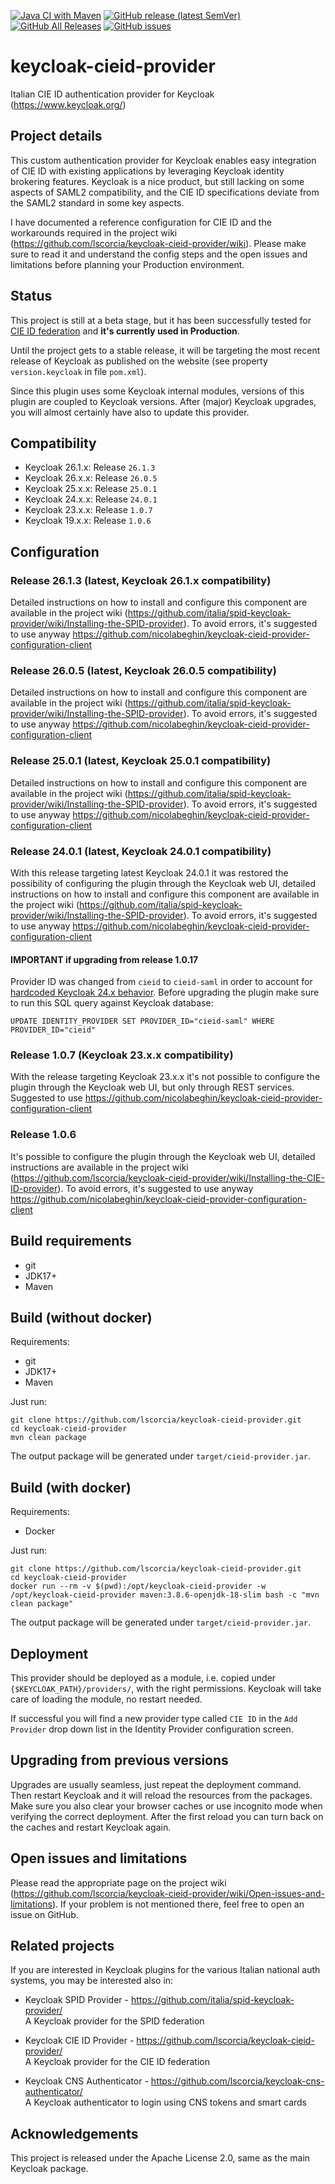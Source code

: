[![Java CI with Maven](https://github.com/lscorcia/keycloak-cieid-provider/actions/workflows/maven.yml/badge.svg)](https://github.com/lscorcia/keycloak-cieid-provider/actions/workflows/maven.yml)
[![GitHub release (latest SemVer)](https://img.shields.io/github/v/release/lscorcia/keycloak-cieid-provider?sort=semver)](https://img.shields.io/github/v/release/lscorcia/keycloak-cieid-provider?sort=semver) 
[![GitHub All Releases](https://img.shields.io/github/downloads/lscorcia/keycloak-cieid-provider/total)](https://img.shields.io/github/downloads/lscorcia/keycloak-cieid-provider/total)
[![GitHub issues](https://img.shields.io/github/issues/lscorcia/keycloak-cieid-provider)](https://github.com/lscorcia/keycloak-cieid-provider/issues)

# keycloak-cieid-provider
Italian CIE ID authentication provider for Keycloak (https://www.keycloak.org/)

## Project details
This custom authentication provider for Keycloak enables easy integration of CIE ID 
with existing applications by leveraging Keycloak identity brokering features.
Keycloak is a nice product, but still lacking on some aspects of SAML2 compatibility,
and the CIE ID specifications deviate from the SAML2 standard in some key aspects.

I have documented a reference configuration for CIE ID and the workarounds required 
in the project wiki (https://github.com/lscorcia/keycloak-cieid-provider/wiki). Please make 
sure to read it and understand the config steps and the open issues and
limitations before planning your Production environment.

## Status
This project is still at a beta stage, but it has been successfully tested for [CIE ID federation](https://docs.italia.it/italia/cie/cie-manuale-operativo-docs/it/master/onboarding.html) and **it's currently used in Production**.

Until the project gets to a stable release, it will be targeting the most recent release 
of Keycloak as published on the website (see property `version.keycloak` in file `pom.xml`).

Since this plugin uses some Keycloak internal modules, versions of this plugin
are coupled to Keycloak versions. After (major) Keycloak upgrades, you will almost
certainly have also to update this provider.  

## Compatibility
* Keycloak 26.1.x: Release `26.1.3`
* Keycloak 26.x.x: Release `26.0.5`
* Keycloak 25.x.x: Release `25.0.1`
* Keycloak 24.x.x: Release `24.0.1`
* Keycloak 23.x.x: Release `1.0.7`
* Keycloak 19.x.x: Release `1.0.6`

## Configuration
### Release 26.1.3 (latest, Keycloak 26.1.x compatibility)
Detailed instructions on how to install and configure this component are 
available in the project wiki (https://github.com/italia/spid-keycloak-provider/wiki/Installing-the-SPID-provider).
To avoid errors, it's suggested to use anyway https://github.com/nicolabeghin/keycloak-cieid-provider-configuration-client

### Release 26.0.5 (latest, Keycloak 26.0.5 compatibility)
Detailed instructions on how to install and configure this component are 
available in the project wiki (https://github.com/italia/spid-keycloak-provider/wiki/Installing-the-SPID-provider).
To avoid errors, it's suggested to use anyway https://github.com/nicolabeghin/keycloak-cieid-provider-configuration-client

### Release 25.0.1 (latest, Keycloak 25.0.1 compatibility)
Detailed instructions on how to install and configure this component are 
available in the project wiki (https://github.com/italia/spid-keycloak-provider/wiki/Installing-the-SPID-provider).
To avoid errors, it's suggested to use anyway https://github.com/nicolabeghin/keycloak-cieid-provider-configuration-client

### Release 24.0.1 (latest, Keycloak 24.0.1 compatibility)
With this release targeting latest Keycloak 24.0.1 it was restored the possibility of configuring the plugin through 
the Keycloak web UI, detailed instructions on how to install and configure this component are 
available in the project wiki (https://github.com/italia/spid-keycloak-provider/wiki/Installing-the-SPID-provider).
To avoid errors, it's suggested to use anyway https://github.com/nicolabeghin/keycloak-cieid-provider-configuration-client
#### IMPORTANT if upgrading from release 1.0.17
Provider ID was changed from `cieid` to `cieid-saml` in order to account for [hardcoded Keycloak 24.x behavior](https://github.com/keycloak/keycloak/blob/a228b6c7c9ec7a54ee91bb547b42cc4097ae38e2/js/apps/admin-ui/src/identity-providers/add/DetailSettings.tsx#L396). Before upgrading the plugin make sure to run this SQL query against Keycloak database:

    UPDATE IDENTITY_PROVIDER SET PROVIDER_ID="cieid-saml" WHERE PROVIDER_ID="cieid"

### Release 1.0.7 (Keycloak 23.x.x compatibility)
With the release targeting Keycloak 23.x.x it's not possible to configure the plugin through the Keycloak web UI, 
but only through REST services. Suggested to use https://github.com/nicolabeghin/keycloak-cieid-provider-configuration-client

### Release 1.0.6
It's possible to configure the plugin through the Keycloak web UI, detailed instructions are
available in the project wiki (https://github.com/lscorcia/keycloak-cieid-provider/wiki/Installing-the-CIE-ID-provider).
To avoid errors, it's suggested to use anyway https://github.com/nicolabeghin/keycloak-cieid-provider-configuration-client

## Build requirements
* git
* JDK17+
* Maven

## Build (without docker)
Requirements:
* git
* JDK17+
* Maven

Just run:
```
git clone https://github.com/lscorcia/keycloak-cieid-provider.git
cd keycloak-cieid-provider
mvn clean package
```
The output package will be generated under `target/cieid-provider.jar`.

## Build (with docker)
Requirements:
* Docker

Just run:
```
git clone https://github.com/lscorcia/keycloak-cieid-provider.git
cd keycloak-cieid-provider
docker run --rm -v $(pwd):/opt/keycloak-cieid-provider -w /opt/keycloak-cieid-provider maven:3.8.6-openjdk-18-slim bash -c "mvn clean package"
```
The output package will be generated under `target/cieid-provider.jar`.

## Deployment
This provider should be deployed as a module, i.e. copied under
`{$KEYCLOAK_PATH}/providers/`, with the right permissions.
Keycloak will take care of loading the module, no restart needed.  

If successful you will find a new provider type called `CIE ID` in the
`Add Provider` drop down list in the Identity Provider configuration screen.

## Upgrading from previous versions
Upgrades are usually seamless, just repeat the deployment command.  
Then restart Keycloak and it will reload the resources from the packages. Make sure you also clear 
your browser caches or use incognito mode when verifying the correct deployment.
After the first reload you can turn back on the caches and restart Keycloak again.

## Open issues and limitations
Please read the appropriate page on the project wiki 
(https://github.com/lscorcia/keycloak-cieid-provider/wiki/Open-issues-and-limitations). 
If your problem is not mentioned there, feel free to open an issue on GitHub.

## Related projects
If you are interested in Keycloak plugins for the various Italian national auth
systems, you may be interested also in:

* Keycloak SPID Provider - https://github.com/italia/spid-keycloak-provider/  
A Keycloak provider for the SPID federation

* Keycloak CIE ID Provider - https://github.com/lscorcia/keycloak-cieid-provider/  
A Keycloak provider for the CIE ID federation

* Keycloak CNS Authenticator - https://github.com/lscorcia/keycloak-cns-authenticator/  
A Keycloak authenticator to login using CNS tokens and smart cards

## Acknowledgements
This project is released under the Apache License 2.0, same as the main Keycloak
package.
